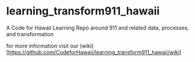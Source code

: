 # learning_transform911_hawaii
A Code for Hawaii Learning Repo around 911 and related data, processes, and transformation

for more information visit our (wiki)[https://github.com/CodeforHawaii/learning_transform911_hawaii/wiki]
